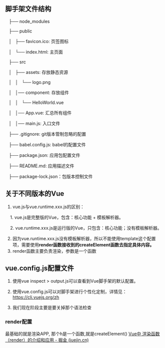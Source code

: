 ## 脚手架文件结构

  

   ├── node_modules

   ├── public

   │   ├── favicon.ico: 页签图标

   │   └── index.html: 主页面

   ├── src

   │   ├── assets: 存放静态资源

   │   │   └── logo.png

   │   │── component: 存放组件

   │   │   └── HelloWorld.vue

   │   │── App.vue: 汇总所有组件

   │   │── main.js: 入口文件

   ├── .gitignore: git版本管制忽略的配置

   ├── babel.config.js: babel的配置文件

   ├── package.json: 应用包配置文件

   ├── README.md: 应用描述文件

   ├── package-lock.json：包版本控制文件
   
## 关于不同版本的Vue

1. vue.js与vue.runtime.xxx.js的区别：

    1. vue.js是完整版的Vue，包含：核心功能 + 模板解析器。

    2. vue.runtime.xxx.js是运行版的Vue，只包含：核心功能；没有模板解析器。

2. 因为vue.runtime.xxx.js没有模板解析器，所以不能使用template这个配置项，需要使用**render函数接收到的createElement函数去指定具体内容。**
3. render函数主要负责渲染，参数是一个函数

## vue.config.js配置文件

  

1. 使用vue inspect > output.js可以查看到Vue脚手架的默认配置。

2. 使用vue.config.js可以对脚手架进行个性化定制，详情见：https://cli.vuejs.org/zh
3. 我们现在阶段主要是要关掉那个语法检查
### render配置
最基础的就是渲染APP, 那个h是一个函数,就是createElement()
[Vue中 渲染函数（render）的介绍和应用 - 掘金 (juejin.cn)](https://juejin.cn/post/7030362678199582734)